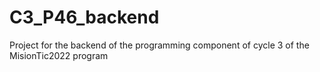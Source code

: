 # C3_P46_backend
Project for the backend of the programming component of cycle 3 of the MisionTic2022 program
